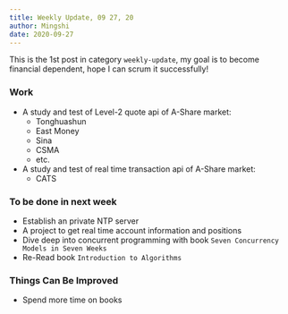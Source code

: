 ```yaml
---
title: Weekly Update, 09 27, 20
author: Mingshi
date: 2020-09-27
---
```


This is the 1st post in category `weekly-update`, my goal is to become financial dependent, hope I can scrum it successfully!

### Work

- A study and test of Level-2 quote api of A-Share market:
  - Tonghuashun
  - East Money
  - Sina
  - CSMA
  - etc.
- A study and test of real time transaction api of A-Share market:
  - CATS

### To be done in next week

- Establish an private NTP server
- A project to get real time account information and positions
- Dive deep into concurrent programming with book `Seven Concurrency Models in Seven Weeks`
- Re-Read book `Introduction to Algorithms`

### Things Can Be Improved

- Spend more time on books
